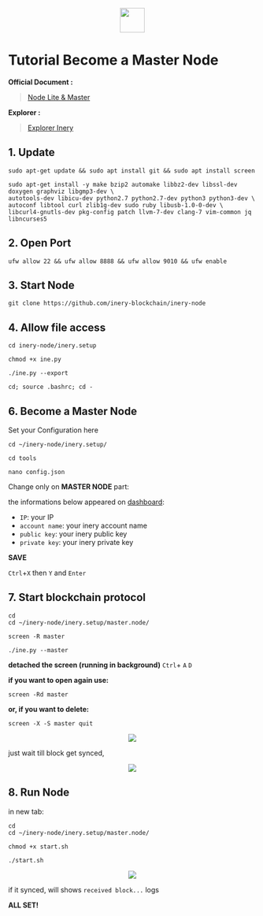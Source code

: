 <p align="center">
  <img height="50" height="auto" src="https://user-images.githubusercontent.com/38981255/184088981-3f7376ae-7039-4915-98f5-16c3637ccea3.PNG">
</p>

# Tutorial Become a Master Node

**Official Document :**
> [Node Lite & Master](https://docs.inery.io/docs/category/lite--master-nodes)

**Explorer :**
> [Explorer Inery](https://explorer.inery.io/ "Explorer Inary")

## 1. Update
```
sudo apt-get update && sudo apt install git && sudo apt install screen
```
```
sudo apt-get install -y make bzip2 automake libbz2-dev libssl-dev doxygen graphviz libgmp3-dev \
autotools-dev libicu-dev python2.7 python2.7-dev python3 python3-dev \
autoconf libtool curl zlib1g-dev sudo ruby libusb-1.0-0-dev \
libcurl4-gnutls-dev pkg-config patch llvm-7-dev clang-7 vim-common jq libncurses5
```
## 2. Open Port
```
ufw allow 22 && ufw allow 8888 && ufw allow 9010 && ufw enable
```
## 3. Start Node
```
git clone https://github.com/inery-blockchain/inery-node
```
## 4. Allow file access
```
cd inery-node/inery.setup
```
```
chmod +x ine.py
```
```
./ine.py --export
```
```
cd; source .bashrc; cd -
```
## 6. Become a Master Node
Set your Configuration here
```
cd ~/inery-node/inery.setup/
```
```
cd tools
```
```
nano config.json
```
Change only on **MASTER NODE** part:

the informations below appeared on [dashboard](testnet.inery.io/dashboard):

- `IP`: your IP
- `account name`: your inery account name
- `public key`: your inery public key
- `private key`: your inery private key

**SAVE**

`Ctrl`+`X` then `Y` and `Enter`


## 7. Start blockchain protocol
```
cd
cd ~/inery-node/inery.setup/master.node/
```
```
screen -R master
```
```
./ine.py --master
```
**detached the screen (running in background)**
`Ctrl`+ `A` `D`

**if you want to open again use:**
```
screen -Rd master
```

**or, if you want to delete:**
```
screen -X -S master quit
```

<p align="center">
  <img height="auto" height="auto" src="https://user-images.githubusercontent.com/38981255/184091596-3a11bd09-7b26-4cd9-a444-a14facf332a3.PNG">
</p>

just wait till block get synced,

<p align="center">
  <img height="auto" height="auto" src="https://user-images.githubusercontent.com/38981255/184104361-73d223ce-0f70-408d-bec8-7aefea128dc6.png">
</p>

## 8. Run Node
in new tab:

```
cd
cd ~/inery-node/inery.setup/master.node/
```
```
chmod +x start.sh
```
```
./start.sh
```

<p align="center">
  <img height="auto" height="auto" src="https://user-images.githubusercontent.com/38981255/184124841-87e95c29-2a1c-4d7e-beac-31a35549869e.PNG">
</p>


if it synced, will shows `received block...` logs

**ALL SET!**
